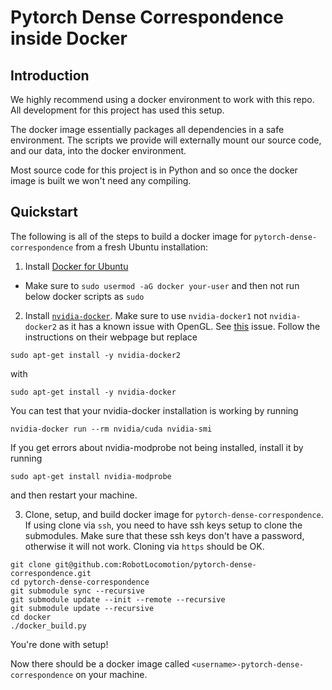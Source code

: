 # Pytorch Dense Correspondence inside Docker

## Introduction

We highly recommend using a docker environment to work with this repo.  All development for this project has used this setup.

The docker image essentially packages all dependencies in a safe environment.  The scripts we provide will externally mount our source code, and our data, into the docker environment.

Most source code for this project is in Python and so once the docker image is built we won't need any compiling.

## Quickstart

The following is all of the steps to build a docker image for `pytorch-dense-correspondence` from a fresh Ubuntu installation:

1) Install [Docker for Ubuntu](https://docs.docker.com/engine/installation/linux/docker-ce/ubuntu/)
  - Make sure to `sudo usermod -aG docker your-user` and then not run below docker scripts as `sudo`
2) Install [`nvidia-docker`](https://github.com/NVIDIA/nvidia-docker). Make sure to use `nvidia-docker1` not `nvidia-docker2` as it has a known issue with OpenGL. See [this](https://github.com/RobotLocomotion/spartan/issues/201) issue. Follow the instructions on their webpage but replace
```
sudo apt-get install -y nvidia-docker2
```
with
```
sudo apt-get install -y nvidia-docker
```
You can test that your nvidia-docker installation is working by running
```
nvidia-docker run --rm nvidia/cuda nvidia-smi
```
If you get errors about nvidia-modprobe not being installed, install it by running
```
sudo apt-get install nvidia-modprobe
```
and then restart your machine.

3) Clone, setup, and build docker image for `pytorch-dense-correspondence`. If using clone via `ssh`, you need to have ssh keys setup to clone the submodules. Make sure that these ssh keys don't have a password, otherwise it will not work.  Cloning via `https` should be OK.
```
git clone git@github.com:RobotLocomotion/pytorch-dense-correspondence.git
cd pytorch-dense-correspondence
git submodule sync --recursive
git submodule update --init --remote --recursive
git submodule update --recursive
cd docker
./docker_build.py
```

You're done with setup!

Now there should be a docker image called `<username>-pytorch-dense-correspondence` on your machine.
